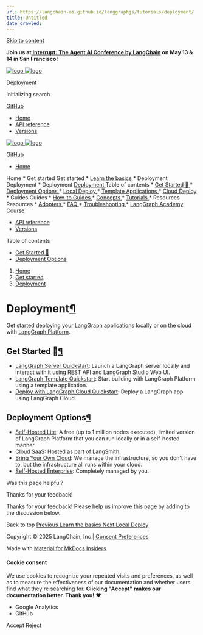```yaml
---
url: https://langchain-ai.github.io/langgraphjs/tutorials/deployment/
title: Untitled
date_crawled: 
---
```


[ Skip to content ](https://langchain-ai.github.io/langgraphjs/tutorials/deployment/#deployment)

**Join us at[ Interrupt: The Agent AI Conference by LangChain](https://interrupt.langchain.com/) on May 13 & 14 in San Francisco!**

[ ![logo](https://langchain-ai.github.io/langgraphjs/static/wordmark_dark.svg) ![logo](https://langchain-ai.github.io/langgraphjs/static/wordmark_light.svg) ](https://langchain-ai.github.io/langgraphjs/)

Deployment 

[ ](https://langchain-ai.github.io/langgraphjs/tutorials/deployment/?q= "Share")

Initializing search 

[ GitHub  ](https://github.com/langchain-ai/langgraphjs "Go to repository")

  * [ Home ](https://langchain-ai.github.io/langgraphjs/)
  * [ API reference ](https://langchain-ai.github.io/langgraphjs/reference/)
  * [ Versions ](https://langchain-ai.github.io/langgraphjs/versions/)



[ ![logo](https://langchain-ai.github.io/langgraphjs/static/wordmark_dark.svg) ![logo](https://langchain-ai.github.io/langgraphjs/static/wordmark_light.svg) ](https://langchain-ai.github.io/langgraphjs/)

[ GitHub  ](https://github.com/langchain-ai/langgraphjs "Go to repository")

  * [ Home  ](https://langchain-ai.github.io/langgraphjs/)

Home 
    * Get started  Get started 
      * [ Learn the basics  ](https://langchain-ai.github.io/langgraphjs/tutorials/quickstart/)
      * Deployment  Deployment 
        * Deployment  [ Deployment  ](https://langchain-ai.github.io/langgraphjs/tutorials/deployment/) Table of contents 
          * [ Get Started 🚀  ](https://langchain-ai.github.io/langgraphjs/tutorials/deployment/#quick-start)
          * [ Deployment Options  ](https://langchain-ai.github.io/langgraphjs/tutorials/deployment/#deployment-options)
        * [ Local Deploy  ](https://langchain-ai.github.io/langgraphjs/tutorials/langgraph-platform/local-server/)
        * [ Template Applications  ](https://langchain-ai.github.io/langgraphjs/concepts/template_applications/)
        * [ Cloud Deploy  ](https://langchain-ai.github.io/langgraphjs/cloud/quick_start/)
    * Guides  Guides 
      * [ How-to Guides  ](https://langchain-ai.github.io/langgraphjs/how-tos/)
      * [ Concepts  ](https://langchain-ai.github.io/langgraphjs/concepts/)
      * [ Tutorials  ](https://langchain-ai.github.io/langgraphjs/tutorials/)
    * Resources  Resources 
      * [ Adopters  ](https://langchain-ai.github.io/langgraphjs/adopters/)
      * [ FAQ  ](https://langchain-ai.github.io/langgraphjs/concepts/faq/)
      * [ Troubleshooting  ](https://langchain-ai.github.io/langgraphjs/troubleshooting/errors/)
      * [ LangGraph Academy Course  ](https://academy.langchain.com/courses/intro-to-langgraph)
  * [ API reference  ](https://langchain-ai.github.io/langgraphjs/reference/)
  * [ Versions  ](https://langchain-ai.github.io/langgraphjs/versions/)



Table of contents 

  * [ Get Started 🚀  ](https://langchain-ai.github.io/langgraphjs/tutorials/deployment/#quick-start)
  * [ Deployment Options  ](https://langchain-ai.github.io/langgraphjs/tutorials/deployment/#deployment-options)



  1. [ Home  ](https://langchain-ai.github.io/langgraphjs/)
  2. [ Get started  ](https://langchain-ai.github.io/langgraphjs/tutorials/quickstart/)
  3. [ Deployment  ](https://langchain-ai.github.io/langgraphjs/tutorials/deployment/)



# Deployment[¶](https://langchain-ai.github.io/langgraphjs/tutorials/deployment/#deployment "Permanent link")

Get started deploying your LangGraph applications locally or on the cloud with [LangGraph Platform](https://langchain-ai.github.io/langgraphjs/concepts/langgraph_platform/).

## Get Started 🚀[¶](https://langchain-ai.github.io/langgraphjs/tutorials/deployment/#quick-start "Permanent link")

  * [LangGraph Server Quickstart](https://langchain-ai.github.io/langgraphjs/tutorials/langgraph-platform/local-server/): Launch a LangGraph server locally and interact with it using REST API and LangGraph Studio Web UI.
  * [LangGraph Template Quickstart](https://langchain-ai.github.io/langgraphjs/concepts/template_applications/): Start building with LangGraph Platform using a template application.
  * [Deploy with LangGraph Cloud Quickstart](https://langchain-ai.github.io/langgraphjs/cloud/quick_start/): Deploy a LangGraph app using LangGraph Cloud.



## Deployment Options[¶](https://langchain-ai.github.io/langgraphjs/tutorials/deployment/#deployment-options "Permanent link")

  * [Self-Hosted Lite](https://langchain-ai.github.io/langgraphjs/concepts/self_hosted/): A free (up to 1 million nodes executed), limited version of LangGraph Platform that you can run locally or in a self-hosted manner
  * [Cloud SaaS](https://langchain-ai.github.io/langgraphjs/concepts/langgraph_cloud/): Hosted as part of LangSmith.
  * [Bring Your Own Cloud](https://langchain-ai.github.io/langgraphjs/concepts/bring_your_own_cloud/): We manage the infrastructure, so you don't have to, but the infrastructure all runs within your cloud.
  * [Self-Hosted Enterprise](https://langchain-ai.github.io/langgraphjs/concepts/self_hosted/): Completely managed by you.

Was this page helpful? 

Thanks for your feedback! 

Thanks for your feedback! Please help us improve this page by adding to the discussion below. 

Back to top  [ Previous  Learn the basics  ](https://langchain-ai.github.io/langgraphjs/tutorials/quickstart/) [ Next  Local Deploy  ](https://langchain-ai.github.io/langgraphjs/tutorials/langgraph-platform/local-server/)

Copyright © 2025 LangChain, Inc | [Consent Preferences](https://langchain-ai.github.io/langgraphjs/tutorials/deployment/#__consent)

Made with [ Material for MkDocs Insiders ](https://squidfunk.github.io/mkdocs-material/)

[ ](https://langchain-ai.github.io/langgraph/ "langchain-ai.github.io") [ ](https://github.com/langchain-ai/langgraphjs "github.com") [ ](https://twitter.com/LangChainAI "twitter.com")

#### Cookie consent

We use cookies to recognize your repeated visits and preferences, as well as to measure the effectiveness of our documentation and whether users find what they're searching for. **Clicking "Accept" makes our documentation better. Thank you!** ❤️

  * Google Analytics 
  * GitHub 



Accept Reject
